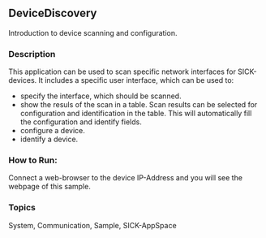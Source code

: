 ## DeviceDiscovery
Introduction to device scanning and configuration.
### Description
This application can be used to scan specific network interfaces for SICK-devices.
It includes a specific user interface, which can be used to:
- specify the interface, which should be scanned.
- show the resuls of the scan in a table.
Scan results can be selected for configuration and identification in the table. This will
automatically fill the configuration and identify fields.
- configure a device.
- identify a device.
### How to Run:
Connect a web-browser to the device IP-Address and you will see the webpage of this sample.

### Topics
System, Communication, Sample, SICK-AppSpace